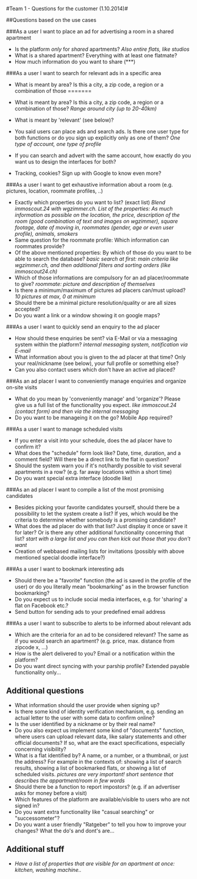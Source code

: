 #Team 1 - Questions for the customer (1.10.2014)#

##Questions based on the use cases


###As a user I want to place an ad for advertising a room in a shared apartment

* Is the platform *only* for *shared* apartments? _Also entire flats, like studios_
* What is a shared apartment? Everything with at least one flatmate?
* How much information do you want to share (***)

###As a user I want to search for relevant ads in a specific area


* What is meant by area? Is this a city, a zip code, a region or a combination of those
=======
* What is meant by area? Is this a city, a zip code, a region or a combination of those? _Range around city (up to 20-40km)_

* What is meant by 'relevant' (see below)?
* You said users can place ads and search ads. Is there one user type for both functions or do you sign up explicitly only as one of them? _One type of account, one type of profile_
* If you can search and advert with the same account, how exactly do you want us to design the interfaces for both?
* Tracking, cookies? Sign up with Google to know even more?




###As a user I want to get exhaustive information about a room (e.g. pictures, location, roommate profiles, ..)

* Exactly which properties do you want to list? (exact list) _Blend immoscout.24 with wgzimmer.ch. List of the properties: As much information as possible on the location, the price, description of the room (good combination of text and images on wgzimmer), square footage, date of moving in, roommates (gender, age or even user profile), animals, smokers_
* Same question for the roommate profile: Which information can roommates provide?
* Of the above mentioned properties: By which of those do you want to be able to search the database? _basic search at first: main criteria like wgzimmer.ch, and then additional filters and sorting orders (like immoscout24.ch)_
* Which of those informations are compulsory for an ad placer/roommate to give? _roommate: picture and description of themselves_
* Is there a minimum/maximum of pictures ad placers can/must upload? _10 pictures at max, 0 at minimum_
* Should there be a minimal picture resolution/quality or are all sizes accepted?
* Do you want a link or a window showing it on google maps?

###As a user I want to quickly send an enquiry to the ad placer

* How should these enquiries be sent? via E-Mail or via a messaging system within the platform? _internal messaging system, notification via E-mail_
* What information about you is given to the ad placer at that time? Only your real/nickname (see below), your full profile or something else?
* Can you also contact users which don't have an active ad placed?

###As an ad placer I want to conveniently manage enquiries and organize on-site visits

* What do you mean by 'conveniently manage' and 'organize'? Please give us a full list of the functionality you expect. _like immoscout.24 (contact form) and then via the internal messaging_
* Do you want to be manageing it on the go? Mobile App required?

###As a user I want to manage scheduled visits

* If you enter a visit into your schedule, does the ad placer have to confirm it?
* What does the "schedule" form look like? Date, time, duration, and a comment field? Will there be a direct link to the flat in question?
* Should the system warn you if it's not/hardly possible to visit several apartments in a row? (e.g. far away locations within a short time)
* Do you want special extra interface (doodle like)

###As an ad placer I want to compile a list of the most promising candidates

* Besides picking your favorite candidates yourself, should there be a possibility to let the system create a list? If yes, which would be the criteria to determine whether somebody is a promising candidate? 
* What does the ad placer do with that list? Just display it once or save it for later? Or is there any other additional functionality concerning that list? _start with a large list and you can then kick out those that you don't want_
* Creation of webbased mailing lists for invitations (possibly with above mentioned special doodle interface?)

###As a user I want to bookmark interesting ads

* Should there be a "favorite" function (the ad is saved in the profile of the user) or do you literally mean "bookmarking" as in the browser function bookmarking?
* Do you expect us to include social media interfaces, e.g. for 'sharing' a flat on Facebook etc.?
* Send button for sending ads to your predefined email address

###As a user I want to subscribe to alerts to be informed about relevant ads

* Which are the criteria for an ad to be considered relevant? The same as if you would search an apartment? (e.g. price, max. distance from zipcode x, ...) 
* How is the alert delivered to you? Email or a notification within the platform?
* Do you want direct syncing with your parship profile? Extended payable functionality only...

## Additional questions 

* What information should the user provide when signing up?
* Is there some kind of identity verification mechanism, e.g. sending an actual letter to the user with some data to confirm online?
* Is the user identified by a nickname or by their real name?
* Do you also expect us implement some kind of "documents" function, where users can upload relevant data, like salary statements and other official documents? If so, what are the exact specifications, especially concerning visibility?
* What is a flat identified by? A name, or a number, or a thumbnail, or just the address? For example in the contexts of: showing a list of search results, showing a list of bookmarked flats, or showing a list of scheduled visits. _pictures are very important! short sentence that describes the appartment/room in few words_
* Should there be a function to report impostors? (e.g. if an advertiser asks for money before a visit)
* Which features of the platform are available/visible to users who are not signed in?
* Do you want extra functionality like "casual searching" or "successometer"?
* Do you want a user friendly "Ratgeber" to tell you how to improve your changes? What the do's and dont's are...


## Additional stuff

* _Have a list of properties that are visible for an apartment at once: kitchen, washing machine.._

